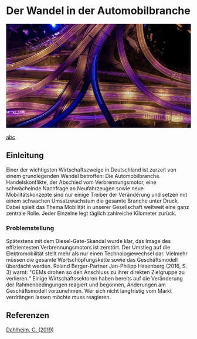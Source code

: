 # Der Wandel in der Automobilbranche

![Veränderung](01.jpg)

[abc](blog/abc.md)

## Einleitung
Einer der wichtigsten Wirtschaftszweige in Deutschland ist zurzeit von einem grundlegenden Wandel betroffen: Die Automobilbranche. Handelskonflikte, der Abschied vom Verbrennungsmotor, eine schwächelnde Nachfrage an Neufahrzeugen sowie neue Mobilitätskonzepte sind nur einige Treiber der Veränderung und setzen mit einem schwachen Umsatzwachstum die gesamte Branche unter Druck. Dabei spielt das Thema Mobilität in unserer Gesellschaft weltweit eine ganz zentrale Rolle. Jeder Einzelne legt täglich zahlreiche Kilometer zurück. 
### Problemstellung
Spätestens mit dem Diesel-Gate-Skandal wurde klar, das Image des effizientesten Verbrennungsmotors ist zerstört. Der Umstieg auf die Elektromobilität stellt mehr als nur einen Technologiewechsel dar. Vielmehr müssen die gesamte Wertschöpfungskette sowie das Geschäftsmodell überdacht werden. Roland Berger-Partner Jan-Philipp Hasenberg (2016, S. 3) warnt: "OEMs drohen so den Anschluss zu ihrer direkten Zielgruppe zu verlieren.“ Einige Wirtschaftssektoren haben bereits auf die Veränderung der Rahmenbedingungen reagiert und begonnen, Änderungen am Geschäftsmodell vorzunehmen. Wer sich nicht langfristig vom Markt verdrängen lassen möchte muss reagieren.


## Referenzen

[Dahlheim, C. (2019)](https://www.volkswagenag.com/de/news/stories/2019/05/the-dealers-remain-our-most-important-link-to-customers.html)